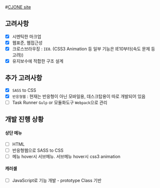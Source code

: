 #[CJONE site](http://www.cjone.com/)

## 고려사항 

- [x] 시멘틱한 마크업 <br>
- [x] 웹표준, 웹접근성 <br>
- [x] 크로스브라우징 : `IE8`. (CSS3 Animation 등 일부 기능은 IE10부터(속도 문제 등 고려))
- [x] 유지보수에 적합한 구조 설계 <br>

## 추가 고려사항

- [x] `SASS` to CSS <br>
- [x] `반응형웹` : 현재는 반응형이 아닌 모바일용, 데스크탑용이 따로 개발되어 있음  <br>
- [ ] Task Runner `Gulp` or 모듈화도구 `Webpack`으로 관리 <br>

## 개발 진행 상황

#### 상단 메뉴 

- [ ] HTML <br>
- [ ] 반응형웹으로 SASS to CSS <br>
- [ ] 메뉴 hover시 서브메뉴. 서브메뉴 hover시 css3 animation <br>

#### 캐러셀

- [ ] JavaScript로 기능 개발 - prototype Class 기반 